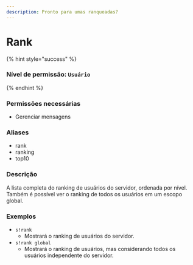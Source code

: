```yaml
---
description: Pronto para umas ranqueadas?
---
```


# Rank

{% hint style="success" %}
### Nível de permissão: `Usuário`
{% endhint %}

### Permissões necessárias

* Gerenciar mensagens

### Aliases

* rank
* ranking
* top10

### Descrição

A lista completa do ranking de usuários do servidor, ordenada por nível. Também é possível ver o ranking de todos os usuários em um escopo global.

### Exemplos

* `s!rank`
  * Mostrará o ranking de usuários do servidor.
* `s!rank global`
  * Mostrará o ranking de usuários, mas considerando todos os usuários independente do servidor.

